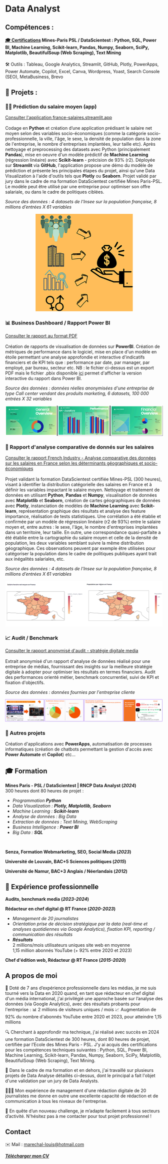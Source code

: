 # Data Analyst

## Compétences : 
#### <a href="https://www.linkedin.com/in/marechal-louis/details/certifications/" target="_blank">🎓 Certifications</a> Mines-Paris PSL / DataScientest : Python, SQL, Power BI, Machine Learning, Scikit-learn, Pandas, Numpy, Seaborn, SciPy, Matplotlib, BeautifulSoup (Web Scraping), Text Mining
🛠️ Outils : Tableau, Google Analytics, Streamlit, GitHub, Plotly, PowerApps, Power Automate, Copilot, Excel, Canva, Wordpress, Yoast, Search Console (SEO), MetaBusiness, Brevo

## 📌 Projets :
### 👨‍💻 Prédiction du salaire moyen (app) 
<a href="https://france-salaires.streamlit.app/" target="_blank">Consulter l'application france-salaires.streamlit.app</a>  
<br />Codage en **Python** et création d’une application prédisant le salaire net moyen selon des variables socio-économiques (comme la catégorie socio-professionnelle, la ville, l'âge, le sexe, la densité de population dans la zone de l'entreprise, le nombre d'entreprises implantées, leur taille etc). Après nettoyage et preprocessing des datasets avec Python (principalement **Pandas**), mise en oeuvre d'un modèle prédictif de **Machine Learning** (régression linéaire) avec **Scikit-learn** - précision de 93% (r2). Déployée sur **Streamlit** via **GitHub**, l'application propose une démo du modèle de prédiction et présente les principales étapes du projet, ainsi qu'une Data Visualization à l'aide d'outils tels que **Plotly** ou **Seaborn**. Projet validé par jury dans le cadre de ma formation DataScientest certifiée Mines Paris-PSL. Le modèle peut être utilisé par une entreprise pour optimiser son offre salariale, ou dans le cadre de politiques ciblées.  


*Source des données : 4 datasets de l'Insee sur la population française, 8 millions d’entrées X 61 variables*


<p align="center">
  <img src="app-design.png" alt="Overview app" />
</p>


### 📊 Business Dashboard / Rapport Power BI
<a href="https://louis-marechal.github.io/BusinessReport-PowerBI.pdf" target="_blank">Consulter le rapport au format PDF</a>
<br />
<br />Création de rapports de visualisation de données sur **PowerBI**. Création de métriques de performance dans le logiciel, mise en place d'un modèle en étoile permettant une analyse approfondie et interactive d'indicatifs financiers et de KPI tels que : performance par date, par manager, par employé, par bureau, secteur etc. NB : le fichier ci-dessus est un export PDF mais le fichier .pbix disponible <a href="https://louis-marechal.github.io/BusinessReport.pbix" target="_blank" download>ici</a> permet d'afficher la version interactive du rapport dans Power BI.

*Source des données : données réelles anonymisées d'une entreprise de type Call center vendant des produits marketing, 6 datasets, 100 000 entrées X 32 variables*



<p align="center">
  <img src="overview-rapport.png" alt="Overview rapport" />
</p>


### 📑 Rapport d'analyse comparative de donnés sur les salaires

<a href="https://louis-marechal.github.io/French_industry.pdf" target="_blank">Consulter le rapport French Industry - Analyse comparative des données sur les salaires en France selon les déterminants géographiques et socio-économiques</a>
<br />
<br />Projet validant la formation DataScientest certifiée Mines-PSL (300 heures), visant à identifier la distribution catégorielle des salaires en France et à définir les variables impactant le salaire moyen. Nettoyage et traitement de données en utilisant **Python**, **Pandas** et **Numpy**, visualisation de données avec **Matplotlib** et **Seaborn**, création de cartes géographiques de données avec **Plotly**, instanciation de modèles de **Machine Learning** avec **Scikit-learn**, représentation graphique des résultats et analyse des feature importance, réalisation de tests statistiques. Une corrélation a été établie et confirmée par un modèle de régression linéaire (r2 de 93%) entre le salaire moyen et, entre autres : le sexe, l'âge, le nombre d'entreprises implantées dans un territoire, leur taille. En outre, une correspondance quasi-parfaite a été établie entre la cartographie du salaire moyen et celle de la densité de population, les deux variables semblant suivre la même distribution géographique. Ces observations peuvent par exemple être utilisées pour catégoriser la population dans le cadre de politiques publiques ayant trait aux inégalités salariales, etc.


*Source des données : 4 datasets de l'Insee sur la population française, 8 millions d’entrées X 61 variables*


![Cartes du salaire et de la population](graph2.png)


### 📈 Audit / Benchmark
<a href="https://louis-marechal.github.io/Audit digital media.pdf" target="_blank">Consulter le rapport anonymisé d'audit - stratégie digitale media</a>
<br />
<br />Extrait anonymisé d'un rapport d'analyse de données réalisé pour une entreprise de médias, fournissant des insights sur la meilleure stratégie digitale à adopter pour optimiser les résultats en termes financiers. Audit des performances orienté métier, benchmark concurrentiel, suivi de KPI et fixation d'objectifs.


*Source des données : données fournies par l'entreprise cliente*



<p align="center">
  <img src="overview-audit.png" alt="Overview audit" />
</p>


### 📂 Autres projets

Création d'applications avec **PowerApps**, automatisation de processes informatiques (création de chatbots permettant la gestion d'accès avec **Power Automate** et **Copilot**) etc...


## 🎓 Formation
**Mines Paris - PSL / DataScientest | RNCP Data Analyst (_2024_)**
<br />300 heures dont 80 heures de projet :
- *Programmation **Python***
- *Data Visualization : **Plotly, Matplotlib, Seaborn***
- *Machine Learning : **Scikit-learn***
- *Analyse de données : Big Data*
- *Extraction de données : Text Mining, WebScraping*
- *Business Intelligence : **Power BI***
- *Big Data : **SQL***
<br />


**Senza, Formation Webmarketing, SEO, Social Media (_2023_)**

**Université de Louvain, BAC+5 Sciences politiques (_2015_)**			        		

**Université de Namur, BAC+3 Anglais / Néerlandais (_2012_)**

## 💼 Expérience professionnelle


**Audits, benchmark media (_2023-2024_)**


**Rédacteur en chef digital @ RT France (_2020-2023_)**
- *Management de 20 journalistes*
- *Orientation prise de décision stratégique par la data (real-time et analyses quotidiennes via Google Analytics), fixation KPI, reporting / communication des résultats*
- ***Résultats***
<br />2 millions/mois utilisateurs uniques site web en moyenne
<br />1,15 million abonnés YouTube (+ 92% entre 2020 et 2023)


**Chef d'édition web, Rédacteur @ RT France (_2015-2020_)**


## A propos de moi

💼 Doté de 7 ans d’expérience professionnelle dans les médias, je me suis tourné vers la Data en 2020 quand, en tant que rédacteur en chef digital d'un média international, j'ai privilégié une approche basée sur l’analyse des données (via Google Analytics), avec des résultats probants pour l'entreprise :
📊 2 millions de visiteurs uniques / mois
📈 Augmentation de 92% du nombre d'abonnés YouTube entre 2020 et 2023, pour atteindre 1,15 millions

🔍 Cherchant à approfondir ma technique, j'ai réalisé avec succès en 2024 une formation DataScientest de 300 heures, dont 80 heures de projet, certifiée par l’Ecole des Mines Paris - PSL. J'y ai acquis des certifications pour les compétences techniques suivantes :
Python, SQL, Power BI, Machine Learning, Scikit-learn, Pandas, Numpy, Seaborn, SciPy, Matplotlib, BeautifulSoup (Web Scraping), Text Mining.

📌 Dans le cadre de ma formation et en dehors, j'ai travaillé sur plusieurs projets de Data Analyse détaillés ci-dessus, dont le principal a fait l'objet d'une validation par un jury de Data Analysts.

🧑‍🤝‍🧑 Mon expérience de management d'une rédaction digitale de 20 journalistes me donne en outre une excellente capacité de rédaction et de communication à tous les niveaux de l'entreprise.

🚀 En quête d’un nouveau challenge, je m’adapte facilement à tous secteurs d’activité. N'hésitez pas à me contacter pour tout projet professionnel !


## Contact

✉️ Mail : [marechal-louis@hotmail.com](mailto:marechal-louis@hotmail.com)

***<a href="https://louis-marechal.github.io/CV Data Analyst - Louis Marechal.pdf" target="_blank" download>Télécharger mon CV</a>***


















